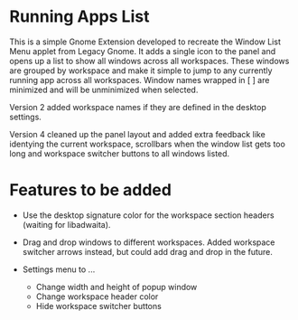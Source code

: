 Running Apps List
=================

This is a simple Gnome Extension developed to recreate the Window List Menu applet from Legacy Gnome. It adds a single icon to the panel and opens up a list to show all windows across all workspaces. These windows are grouped by workspace and make it simple to jump to any currently running app across all workspaces. Window names wrapped in [ ] are minimized and will be unminimized when selected.

Version 2 added workspace names if they are defined in the desktop settings.

Version 4 cleaned up the panel layout and added extra feedback like identying the current workspace, scrollbars when the window list gets too long and workspace switcher buttons to all windows listed.

Features to be added
====================

* Use the desktop signature color for the workspace section headers (waiting for libadwaita).

* Drag and drop windows to different workspaces. Added workspace switcher arrows instead, but could add drag and drop in the future.

* Settings menu to ...
  * Change width and height of popup window
  * Change workspace header color
  * Hide workspace switcher buttons

